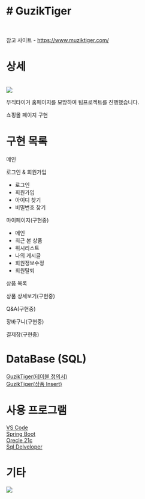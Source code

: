 <h1># GuzikTiger</h1>
<br />

참고 사이트 - https://www.muziktiger.com/

# 상세

<br />
<img src="https://muziktiger.com/mztg/brand_page_1.jpg">

무직타이거 홈페이지를 모방하여 팀프로젝트를 진행했습니다.

쇼핑몰 페이지 구현

# 구현 목록

메인

로그인 & 회원가입

- 로그인
- 회원가입
- 아이디 찾기
- 비밀번호 찾기

마이페이지(구현중)

- 메인
- 최근 본 상품
- 위시리스트
- 나의 게시글
- 회원정보수정
- 회원탈퇴

상품 목록

상품 상세보기(구현중)

Q&A(구현중)

장바구니(구현중)

결제창(구현중)

# DataBase (SQL) <br />

<a href="https://drive.google.com/file/d/1VH9bTVknD-hAx-TwzyKQ4UZ-nN9dxBUz/view?usp=sharing">GuzikTiger(테이블 정의서)</a> <br/>
<a href="https://drive.google.com/file/d/1Ffc-tdObH8qu-JM1b2BRESuJAXYY_22K/view?usp=sharing">GuzikTiger(상품 Insert)</a> <br />

# 사용 프로그램

<a href="https://code.visualstudio.com/">VS Code</a> <br />
<a href="https://spring.io/tools">Spring Boot</a> <br />
<a href="https://www.oracle.com/database/technologies/xe-downloads.html">Orecle 21c</a> <br />
<a href="https://www.oracle.com/database/sqldeveloper/technologies/download"/>Sql Delveloper</a> <br />

# 기타

<img src="https://muziktiger.com/mztg/character_page_1.jpg">
